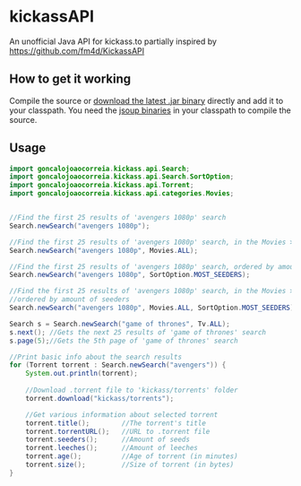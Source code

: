# kickassAPI

An unofficial Java API for kickass.to partially inspired by https://github.com/fm4d/KickassAPI

## How to get it working

Compile the source or [download the latest .jar binary](https://github.com/GoncaloJoaoCorreia/kickassAPI/releases/latest) directly and add it to your classpath.
You need the [jsoup binaries](http://jsoup.org/download) in your classpath to compile the source.

## Usage

``` Java
import goncalojoaocorreia.kickass.api.Search;
import goncalojoaocorreia.kickass.api.Search.SortOption;
import goncalojoaocorreia.kickass.api.Torrent;
import goncalojoaocorreia.kickass.api.categories.Movies;


//Find the first 25 results of 'avengers 1080p' search
Search.newSearch("avengers 1080p");

//Find the first 25 results of 'avengers 1080p' search, in the Movies > All category only
Search.newSearch("avengers 1080p", Movies.ALL);

//Find the first 25 results of 'avengers 1080p' search, ordered by amount of seeders
Search.newSearch("avengers 1080p", SortOption.MOST_SEEDERS);

//Find the first 25 results of 'avengers 1080p' search, in the Movies > All category only,
//ordered by amount of seeders
Search.newSearch("avengers 1080p", Movies.ALL, SortOption.MOST_SEEDERS);

Search s = Search.newSearch("game of thrones", Tv.ALL);
s.next(); //Gets the next 25 results of 'game of thrones' search
s.page(5);//Gets the 5th page of 'game of thrones' search

//Print basic info about the search results
for (Torrent torrent : Search.newSearch("avengers")) {
	System.out.println(torrent);
	
	//Download .torrent file to 'kickass/torrents' folder
	torrent.download("kickass/torrents");

	//Get various information about selected torrent
	torrent.title();		//The torrent's title
	torrent.torrentURL();	//URL to .torrent file
	torrent.seeders();		//Amount of seeds
	torrent.leeches();		//Amount of leeches
	torrent.age();			//Age of torrent (in minutes)
	torrent.size();			//Size of torrent (in bytes)
}


```
